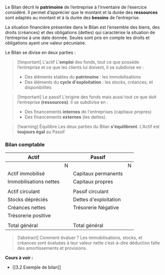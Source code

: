 Le Bilan décrit le **patrimoine** de l’entreprise à l’inventaire de l’exercice considéré. Il permet d’apprécier que le montant et la durée des **ressources** sont adaptés au montant et à la durée des **besoins** de l’entreprise. 

La situation financière présentée dans le Bilan est l’ensemble des biens, des droits (créances) et des obligations (dettes) qui caractérise la situation de l’entreprise à une date donnée. Seules sont pris en compte les droits et obligations ayant une valeur pécuniaire.

Le Bilan se divise en deux parties : 

>[!important] L'actif
>L’**emploi** des fonds, tout ce que possède l’entreprise et ce que les clients lui doivent, il se subdivise en :
>- Des éléments stables du **patrimoine** : les immobilisations
>- Des éléments du **cycle d'exploitation** : les stocks, créances, et disponibilités

>[!important] Le passif
>L’origine des fonds mais aussi tout ce que doit l’entreprise **(ressources)**. Il se subdivise en :
>- Des financements **internes** de l'entreprises (capitaux propres)
>- Des financements **externes** (les dettes).

>[!warning] Équilibre
>Les deux parties du Bilan **s'équilibrent**. L'Actif est **toujours égal** au Passif

### Bilan comptable
| Actif                  |     | Passif                |     |
| ---------------------- | --- | --------------------- | --- |
|                        | N   |                       | N   |
| Actif immobilisé       |     | Capitaux permanents   |     |
| Immobilisations nettes |     | Capitaux propres      |     |
|                        |     |                       |     |
| Actif circulant        |     | Passif circulant      |     |
| Stocks dépréciés       |     | Dettes d'exploitation |     |
| Créances nettes        |     | Trésorerie Négative   |     |
| Trésorerie positive    |     |                       |     |
|                        |     |                       |     |
| Total général          |     | Total général         |     |

>[!abstract] Comment évaluer ?
>Les immobilisations, stocks, et créances sont évaluées à leur valeur nette c’est-à-dire déduction faîte des amortissements et provisions.

**Cours à voir :**
- [[3.2 Exemple de bilan]]